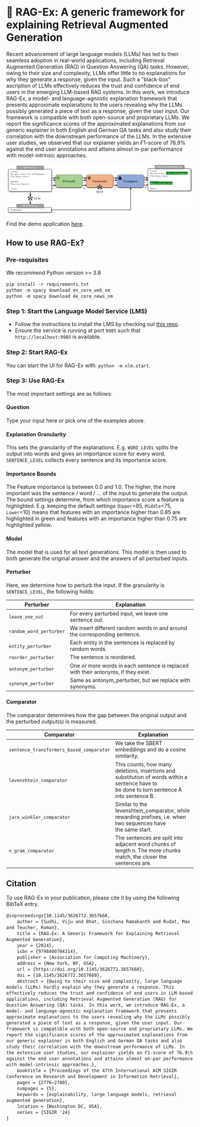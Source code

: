 # 🦉 RAG-Ex: A generic framework for explaining Retrieval Augmented Generation

Recent advancement of large language models (LLMs) has led to their seamless adoption in real-world applications,
including Retrieval Augmented Generation (RAG) in Question Answering (QA) tasks. However, owing to their size and
complexity, LLMs offer little to no explanations for why they generate a response, given the input. Such a "black-box"
ascription of LLMs effectively reduces the trust and confidence of end users in the emerging LLM-based RAG systems. In
this work, we introduce RAG-Ex, a model- and language-agnostic explanation framework that presents approximate
explanations to the users revealing why the LLMs possibly generated a piece of text as a response, given the user input.
Our framework is compatible with both open-source and proprietary LLMs. We report the significance scores of the
approximated explanations from our generic explainer in both English and German QA tasks and also study their
correlation with the downstream performance of the LLMs. In the extensive user studies, we observed that our explainer
yields an F1-score of 76.9\% against the end user annotations and attains almost in-par performance with model-intrinsic
approaches.

![readme_banner.png](xlm%2Fui%2Fimages%2Freadme_banner.png)

Find the demo application [here](https://huggingface.co/spaces/vijusudhi/rag-ex).

## How to use RAG-Ex?

### Pre-requisites

We recommend Python version >= 3.8

```
pip install -r requirements.txt
python -m spacy download en_core_web_sm
python -m spacy download de_core_news_sm
```

### Step 1: Start the Language Model Service (LMS)

- Follow the instructions to install the LMS by checking
  out [this repo](https://github.com/fraunhofer-iais/language-model-service).
- Ensure the service is running at port `9985` such that ``http://localhost:9985`` is available.

### Step 2: Start RAG-Ex

You can start the UI for RAG-Ex with: `python -m xlm.start`.

### Step 3: Use RAG-Ex

The most important settings are as follows:

#### Question

Type your input here or pick one of the examples above.

#### Explanation Granularity

This sets the granularity of the explanations. E.g. `WORD_LEVEL` splits the output into words and gives an importance
score for every word.
`SENTENCE_LEVEL` collects every sentence and its importance score.

#### Importance Bounds

The Feature importance is between 0.0 and 1.0.
The higher, the more important was the sentence / word / ... of the input to generate the output.
The bound settings determine, from which importance score a feature is highlighted.
E.g. keeping the default settings (`Upper`=85, `Middle`=75, `Lower`=10) means that
features with an importance higher than 0.85 are highlighted in green and
features with an importance higher than 0.75 are highlighted yellow.

#### Model

The model that is used for all text generations.
This model is then used to both generate the original answer and the answers of all perturbed inputs.

#### Perturber

Here, we determine how to perturb the input. If the granularity is `SENTENCE_LEVEL`, the following holds:

| Perturber               | Explanation                                                                        |
|-------------------------|------------------------------------------------------------------------------------|
| `leave_one_out`         | For every perturbed input, we leave one sentence out.                              |
| `random_word_perturber` | We insert different random words in and around the corresponding sentence.         |
| `entity_perturber`      | Each entity in the sentences is replaced by random words.                          |
| `reorder_perturber`     | The sentence is reordered.                                                         |
| `antonym_perturber`     | One or more words in each sentence is replaced with their antonyms, if they exist. |
| `synonym_perturber`     | Same as antonym_perturber, but we replace with synonyms.                           |

#### Comparator

The comparator determines how the gap between the original output and the perturbed output(s) is measured.

| Comparator                               | Explanation                                                                                                                                    |
|------------------------------------------|------------------------------------------------------------------------------------------------------------------------------------------------|
| `sentence_transformers_based_comparator` | We take the SBERT embeddings and do a cosine similarity.                                                                                       |
| `levenshtein_comparator`                 | This counts, how many deletions, insertions and substitution of words within a sentence have to<br>be done to turn sentence A into sentence B. |
| `jaro_winkler_comparator`                | Similar to the levenshtein_comparator, while rewarding prefixes, i.e. when two sequences have<br>the same start.                               |
| `n_gram_comparator`                      | The sentences are split into adjacent word chunks of length n. The more chunks match, the closer the<br>sentences are.                         |

## Citation

To use RAG-Ex in your publication, please cite it by using the following BibTeX entry.

```
@inproceedings{10.1145/3626772.3657660,
    author = {Sudhi, Viju and Bhat, Sinchana Ramakanth and Rudat, Max and Teucher, Roman},
    title = {RAG-Ex: A Generic Framework for Explaining Retrieval Augmented Generation},
    year = {2024},
    isbn = {9798400704314},
    publisher = {Association for Computing Machinery},
    address = {New York, NY, USA},
    url = {https://doi.org/10.1145/3626772.3657660},
    doi = {10.1145/3626772.3657660},
    abstract = {Owing to their size and complexity, large language models (LLMs) hardly explain why they generate a response. This effectively reduces the trust and confidence of end users in LLM-based applications, including Retrieval Augmented Generation (RAG) for Question Answering (QA) tasks. In this work, we introduce RAG-Ex, a model- and language-agnostic explanation framework that presents approximate explanations to the users revealing why the LLMs possibly generated a piece of text as a response, given the user input. Our framework is compatible with both open-source and proprietary LLMs. We report the significance scores of the approximated explanations from our generic explainer in both English and German QA tasks and also study their correlation with the downstream performance of LLMs. In the extensive user studies, our explainer yields an F1-score of 76.9\% against the end user annotations and attains almost on-par performance with model-intrinsic approaches.},
    booktitle = {Proceedings of the 47th International ACM SIGIR Conference on Research and Development in Information Retrieval},
    pages = {2776–2780},
    numpages = {5},
    keywords = {explainability, large language models, retrieval augmented generation},
    location = {Washington DC, USA},
    series = {SIGIR '24}
}
```

